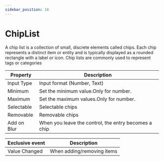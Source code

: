 ```yaml
---
sidebar_position: 18
---
```

# ChipList

A chip list is a collection of small, discrete elements called chips. Each chip represents a distinct item or entity and is typically displayed as a rounded rectangle with a label or icon. Chip lists are commonly used to represent tags or categories

| **Property** | **Description** |
| --- | --- |
| Input Type | Input format (Number, Text) |
| Minimum | Set the minimum value.Only for number. |
| Maximum | Set the maximum values.Only for number. |
| Selectable | Selectable chips |
| Removable | Removable chips |
| Add on Blur | When you leave the control, the entry becomes a chip |

| Exclusive event | Description |
| --- | --- |
| Value Changed | When adding/removing items |
